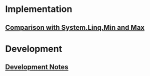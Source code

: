 # Implementation
## [Comparison with System.Linq.Min and Max](intro.md)

# Development
## [Development Notes](develop.md)
